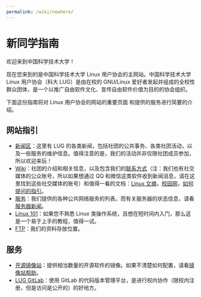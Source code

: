 ```yaml
---
permalink: /wiki/newhere/
---
```


# 新同学指南

欢迎来到中国科学技术大学！

现在您来到的是中国科学技术大学 Linux 用户协会的主网站。中国科学技术大学 Linux 用户协会（科大 LUG）是由在校的 GNU/Linux 爱好者发起并组成的全校性群众团体，是一个以推广自由软件文化、宣传自由软件价值为目的的协会组织。

下面这份指南将对 Linux 用户协会的网站的重要页面 和提供的服务进行简要的介绍。

## 网站指引

- [新闻区](https://lug.ustc.edu.cn/news/)：这里有 LUG 的各类新闻，包括社团的公共事务、各类社团活动，以及一些服务的维护信息。值得注意的是，我们的活动并非仅限社团成员参加，所以欢迎来玩！
- [Wiki](https://lug.ustc.edu.cn/wiki/intro/)：社团的介绍和相关信息，以及包含我们的[联系方式](https://lug.ustc.edu.cn/wiki/lug/contact/)（注：我们也有社交媒体的公众账号，所以如果想通过 QQ 和微信这类软件收到新闻消息，请在这里找到这些社交媒体的账号）和值得一看的文档：[Linux 文摘](https://lug.ustc.edu.cn/wiki/linux_digest/)，[校园网](https://lug.ustc.edu.cn/wiki/doc/ustcnet-faq/)，[如何提问的指引](https://lug.ustc.edu.cn/wiki/doc/howtoask/)。
- [服务](https://lug.ustc.edu.cn/wiki/lug/services/)：我们提供的各种公共网络服务的列表。而有关服务器的状态信息，请看[服务器新闻](https://servers.ustclug.org/)。
- [Linux 101](https://101.lug.ustc.edu.cn/)：如果您不熟悉 Linux 类操作系统，且想在短时间内入门，那么这是一个易于上手的教程，值得一试。
- [FTP](https://ftp.lug.ustc.edu.cn/)：我们的资料存放位置。

## 服务

- [开源镜像站](https://mirrors.ustc.edu.cn/)：提供相当数量的开源软件的镜像。如果不清楚如何配置，请看[镜像站帮助](https://mirrors.ustc.edu.cn/help/)。
- [LUG GitLab](https://git.lug.ustc.edu.cn/)：使用 GitLab 的代码版本管理平台，是进行校内协作（限校内注册，但是访问是公开的）的好地方。
